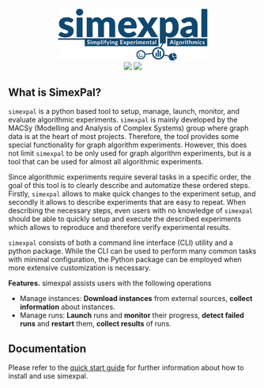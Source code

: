 <p align="center">
  <img width="60%" src="docs/logo/logo.png" alt="simexpal - Simplifying Experimental Algorithmics"><br>
  <a href="https://github.com/hu-macsy/simexpal/actions"><img src="https://github.com/hu-macsy/simexpal/actions/workflows/ci.yml/badge.svg"></a>
  <a href="https://badge.fury.io/py/simexpal"><img src="https://badge.fury.io/py/simexpal.svg"></a>
</p>

## What is SimexPal? 

`simexpal` is a python based tool to setup, manage, launch, monitor, and
evaluate algorithmic experiments. `simexpal` is mainly developed by the MACSy
(Modelling and Analysis of Complex Systems) group where graph data is at the
heart of most projects. Therefore, the tool provides some special functionality
for graph algorithm experiments. However, this does not limit `simexpal` to be
only used for graph algorithm experiments, but is a tool that can be used for
almost all algorithmic experiments. 

Since algorithmic experiments require several tasks in a specific order, the
goal of this tool is to clearly describe and automatize these ordered steps.
Firstly, `simexpal` allows to make quick changes to the experiment setup, and
secondly it allows to describe experiments that are easy to repeat. When
describing the necessary steps, even users with no knowledge of `simexpal`
should be able to quickly setup and execute the described experiments which
allows to reproduce and therefore verify experimental results.

`simexpal` consists of both a command line interface (CLI) utility and a python
package. While the CLI  can be used to perform many common tasks with minimal
configuration, the Python package can be employed when more extensive
customization is necessary.



**Features.** simexpal assists users with the following operations
- Manage instances: **Download instances** from external sources, **collect information** about instances.
- Manage runs: **Launch** runs and **monitor** their progress, **detect failed runs** and **restart** them, **collect results** of runs.

<!-- Write about reproducibility issues -->

## Documentation

Please refer to the [quick start guide](https://simexpal.readthedocs.io/en/latest/quick_start.html) for further information about
how to install and use simexpal.


